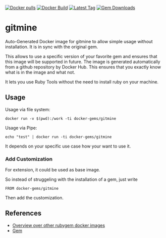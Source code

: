 [![Docker pulls](https://img.shields.io/docker/pulls/rubygem/gitmine.svg)](https://hub.docker.com/r/rubygem/gitmine/)
[![Docker Build](https://img.shields.io/docker/automated/rubygem/gitmine.svg)](https://hub.docker.com/r/rubygem/gitmine/)
[![Latest Tag](https://img.shields.io/github/tag/docker-rubygem/gitmine.svg)](https://hub.docker.com/r/rubygem/gitmine/)
[![Gem Downloads](https://img.shields.io/gem/dt/gitmine.svg)](https://rubygems.org/gems/gitmine/)
# gitmine

Auto-Generated Docker image for gitmine to allow simple usage without installation.
It is in sync with the original gem.

This allows to use a specific version of your favorite gem and ensures that this image will be supported in future.
The image is generated automatically from a github repository by Docker Hub.
This ensures that you exactly know what is in the image and what not.

It lets you use Ruby Tools without the need to install ruby on your machine.

## Usage

Usage via file system:

`docker run -v $(pwd):/work -ti docker-gems/gitmine`

Usage via Pipe:

`echo "test" | docker run -ti docker-gems/gitmine`

It depends on your specific use case how your want to use it.

### Add Customization

For extension, it could be used as base image.

So instead of struggeling with the installation of a gem, just write

`FROM docker-gems/gitmine`

Then add the customization.

## References

 - [Overview over other rubygem docker images](https://github.com/thinkbot/docker-rubygem)
 - [Gem](https://rubygems.org/gems/gitmine/)
